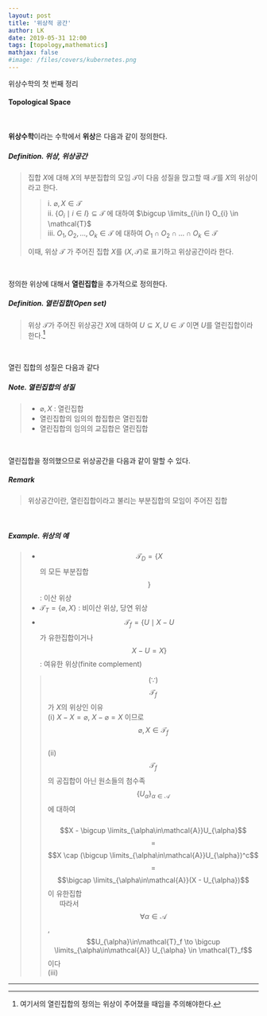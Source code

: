 ```yaml
---
layout: post
title: '위상적 공간'
author: LK
date: 2019-05-31 12:00
tags: [topology,mathematics]
mathjax: false
#image: /files/covers/kubernetes.png
---
```


위상수학의 첫 번째 정리
#### Topological Space

<br>

**위상수학**이라는 수학에서 **위상**은 다음과 같이 정의한다.

##### Definition. 위상, 위상공간
>집합 $X$에 대해 $X$의 부분집합의 모임 $\mathcal{T}$이 다음 성질을 맍고할 때 $\mathcal{T}$를 $X$의 위상이라고 한다.
>> i. $\varnothing,X\in\mathcal{T}$  
>> ii. $\{O_i\mid i\in I \}\subseteq \mathcal{T}$ 에 대하여 $\bigcup \limits_{i\in I} O_{i} \in \mathcal{T}$  
>> iii. $O_1, O_2, ..., O_k \in \mathcal{T}$ 에 대하여 $O_1 \cap O_2 \cap ... \cap O_k \in \mathcal{T}$
>
> 이때, 위상 $\mathcal{T}$ 가 주어진 집합 $X$를 $(X, \mathcal{T})$로 표기하고 위상공간이라 한다.

<br>

정의한 위상에 대해서 **열린집합**을 추가적으로 정의한다.


##### Definition. 열린집합(Open set)
> 위상 $\mathcal{T}$가 주어진 위상공간 $X$에 대하여 $U \subseteq X, U \in \mathcal{T}$ 이면 $U$를 열린집합이라 한다.[^openset]

[^openset]: 여기서의 열린집합의 정의는 위상이 주어졌을 때임을 주의해야한다.


<br>

열린 집합의 성질은 다음과 같다

##### Note. 열린집합의 성질
> * $\varnothing, X$ : 열린집합
> * 열린집합의 임의의 합집합은 열린집합
> * 열린집합의 임의의 교집합은 열린집합

<br>

열린집합을 정의했으므로 위상공간을 다음과 같이 말할 수 있다.

##### Remark
>위상공간이란, 열린집합이라고 불리는 부분집합의 모임이 주어진 집합

<br>


##### Example. 위상의 예
> * $$\mathcal{T}_D = \{X$$의 모든 부분집합$$\}$$ : 이산 위상
> * $\mathcal{T}_T = \{\varnothing ,X\}$ : 비이산 위상, 당연 위상
> * $$\mathcal{T}_f = \{U\mid X-U$$가 유한집합이거나 $$X - U = X\}$$ : 여유한 위상(finite complement)
>> $$(\because)$$ $$\mathcal{T}_f$$가 $X$의 위상인 이유  
>> (ⅰ) $X - X = \varnothing$, $X - \varnothing = X$ 이므로  $$\varnothing, X\in \mathcal{T}_f$$  
>> (ⅱ) $$\mathcal{T}_f$$의 공집합이 아닌 원소들의 첨수족 $$\{U_\alpha\}_{\alpha\in\mathcal{A}}$$에 대하여  
>> &nbsp;&nbsp;&nbsp;&nbsp;&nbsp; $$X - \bigcup \limits_{\alpha\in\mathcal{A}}U_{\alpha}$$ $$ = $$ $$X \cap (\bigcup \limits_{\alpha\in\mathcal{A}}U_{\alpha})^c$$ $$ = $$ $$\bigcap \limits_{\alpha\in\mathcal{A}}(X - U_{\alpha})$$ 이 유한집합  
>> &nbsp;&nbsp;&nbsp;&nbsp;&nbsp; 따라서 $$\forall\alpha\in\mathcal{A}$$, $$U_{\alpha}\in\mathcal{T}_f \to \bigcup \limits_{\alpha\in\mathcal{A}} U_{\alpha} \in \mathcal{T}_f$$이다  
>> (ⅲ)



---